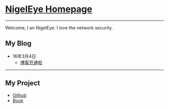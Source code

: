 # [**NigelEye Homepage**](http://eissfo0diff.github.io/)
---
Welcome, I an NigelEye. I love the network security.


## **My Blog**

* 16年3月4日
     - [博客开通啦](16-3-4/16.03.04-openblog.html)

---
## **My Project**
  * [Github](https://github.com/Eissfo0Diff)
  * [Book](#)
